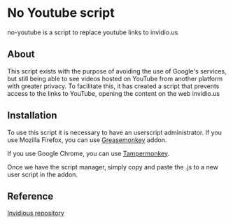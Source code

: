# No Youtube script
no-youtube is a script to replace youtube links to invidio.us

## About
This script exists with the purpose of avoiding the use of Google's services, but still being able to see videos hosted on YouTube from another platform with greater privacy.
To facilitate this, it has created a script that prevents access to the links to YouTube, opening the content on the web invidio.us

## Installation
To use this script it is necessary to have an userscript administrator.
If you use Mozilla Firefox, you can use <a href="https://addons.mozilla.org/firefox/addon/greasemonkey/" target="_blank">Greasemonkey</a> addon. 

If you use Google Chrome, you can use  <a href="https://chrome.google.com/webstore/detail/tampermonkey/dhdgffkkebhmkfjojejmpbldmpobfkfo?hl" target="_blank">Tampermonkey</a>.

Once we have the script manager, simply copy and paste the .js to a new user script in the addon.

## Reference
[Invidious repository](https://github.com/omarroth/invidious)
